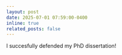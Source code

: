 ```yaml
---
layout: post
date: 2025-07-01 07:59:00-0400
inline: true
related_posts: false
---
```


I succesfully defended my PhD dissertation!
